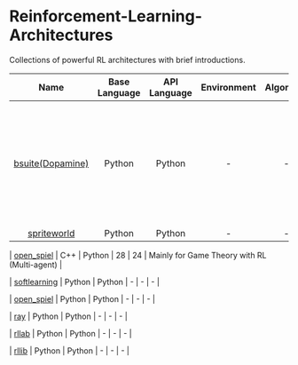 # Reinforcement-Learning-Architectures
Collections of powerful RL architectures with brief introductions.

| Name | Base Language | API Language | Environment | Algorithm | Remarks |
| :-----: | :----: | :----: | :----: | :----: | :----: |
| [bsuite(Dopamine)](https://github.com/deepmind/bsuite) | Python | Python | - | - | Contains lots of experiments, for architecture research, comprehensive studies, visualization, algorithmic research, and instruction |
| [spriteworld](https://github.com/deepmind/spriteworld) | Python | Python | - | - | - |

| [open_spiel](https://github.com/deepmind/open_spiel) | C++ | Python | 28 | 24 | Mainly for Game Theory with RL (Multi-agent) |

| [softlearning](https://github.com/rail-berkeley/softlearning) | Python | Python | - | - | - |

| [open_spiel](https://github.com/deepmind/open_spiel) | Python | Python | - | - | - |

| [ray](https://github.com/ray-project/ray) | Python | Python | - | - | - |

| [rllab](https://github.com/rll/rllab) | Python | Python | - | - | - |

| [rllib](https://github.com/rll/rllab) | Python | Python | - | - | - |










